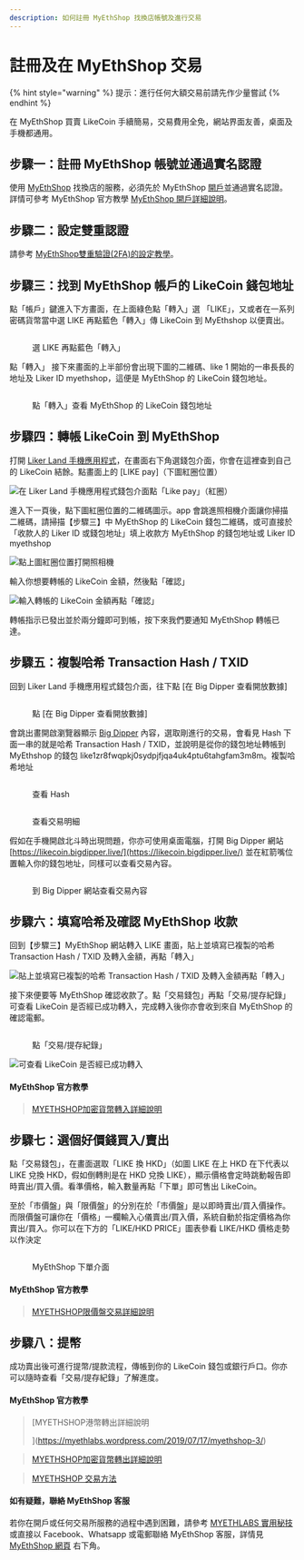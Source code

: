 ```yaml
---
description: 如何註冊 MyEthShop 找換店帳號及進行交易
---
```


# 註冊及在 MyEthShop 交易

{% hint style="warning" %}
提示：進行任何大額交易前請先作少量嘗試
{% endhint %}

在 MyEthShop 買賣 LikeCoin 手續簡易，交易費用全免，網站界面友善，桌面及手機都通用。

## 步驟一：註冊 MyEthShop 帳號並通過實名認證

使用 [MyEthShop](https://www.myethshop.com/) 找換店的服務，必須先於 MyEthShop [開戶](https://www.myethshop.com/register)並通過實名認證。詳情可參考 MyEthShop 官方教學 [MyEthShop 開戶詳細說明](https://myethlabs.wordpress.com/2019/07/12/myethshop%E9%96%8B%E6%88%B6%E8%A9%B3%E7%B4%B0%E8%AA%AA%E6%98%8E/)。

## 步驟二：設定雙重認證

請參考 [MyEthShop雙重驗證(2FA)的設定教學](https://myethlabs.wordpress.com/2019/01/24/myethshop%E9%9B%99%E9%87%8D%E9%A9%97%E8%AD%892fa%E7%9A%84%E8%A8%AD%E5%AE%9A%E6%95%99%E5%AD%B8/)。

## 步驟三：找到 MyEthShop 帳戶的 LikeCoin 錢包地址

點「帳戶」鍵進入下方畫面，在上面綠色點「轉入」選 「LIKE」，又或者在一系列密碼貨幣當中選 LIKE 再點藍色「轉入」傳 LikeCoin 到 MyEthshop 以便賣出。

<figure><img src="../../.gitbook/assets/myethshop-1.png" alt=""><figcaption><p>選 LIKE 再點藍色「轉入」</p></figcaption></figure>

點「轉入」 接下來畫面的上半部份會出現下圖的二維碼、like 1 開始的一串長長的地址及 Liker ID myethshop，這便是 MyEthShop 的 LikeCoin 錢包地址。

<figure><img src="../../.gitbook/assets/myethshop-2.png" alt=""><figcaption><p>點「轉入」查看 MyEthShop 的 LikeCoin 錢包地址</p></figcaption></figure>

## 步驟四：轉帳 LikeCoin 到 MyEthShop

打開 [Liker Land 手機應用程式](https://liker.land/getapp)，在畫面右下角選錢包介面，你會在這裡查到自己的 LikeCoin 結餘。點畫面上的 \[LIKE pay]（下圖紅圈位置）

![在 Liker Land 手機應用程式錢包介面點「Like pay」（紅圈）](../../.gitbook/assets/like-pay-1.png)

進入下一頁後，點下圖紅圈位置的二維碼圖示。app 會跳進照相機介面讓你掃描二維碼，請掃描【步驟三】中 MyEthShop 的 LikeCoin 錢包二維碼，或可直接於「收款人的 Liker ID 或錢包地址」填上收款方 MyEthShop 的錢包地址或 Liker ID myethshop

![點上圖紅圈位置打開照相機](../../.gitbook/assets/bitasset-trade-7.png)

輸入你想要轉帳的 LikeCoin 金額，然後點「確認」

![輸入轉帳的 LikeCoin 金額再點「確認」](../../.gitbook/assets/bitasset-trade-8.png)

轉帳指示已發出並於兩分鐘即可到帳，按下來我們要通知 MyEthShop 轉帳已達。

## 步驟五：複製哈希 Transaction Hash / TXID

回到 Liker Land 手機應用程式錢包介面，往下點 \[在 Big Dipper 查看開放數據]

<figure><img src="../../.gitbook/assets/Big Dipper 1.png" alt=""><figcaption><p>點 [在 Big Dipper 查看開放數據]</p></figcaption></figure>

會跳出畫開啟瀏覽器顯示 [Big Dipper](../wallet/block-explorer/big-dipper.md) 內容，選取剛進行的交易，會看見 Hash 下面一串的就是哈希 Transaction Hash / TXID，並說明是從你的錢包地址轉帳到 MyEthshop 的錢包 like1zr8fwqpkj0sydpjfjqa4uk4ptu6tahgfam3m8m。複製哈希地址

<figure><img src="../../.gitbook/assets/myethshop-3.png" alt=""><figcaption><p>查看 Hash</p></figcaption></figure>

<figure><img src="../../.gitbook/assets/myethshop-4.png" alt=""><figcaption><p>查看交易明細</p></figcaption></figure>

假如在手機開啟北斗時出現問題，你亦可使用桌面電腦，打開 Big Dipper 網站 [https://likecoin.bigdipper.live/](https://likecoin.bigdipper.live/) 並在紅箭嘴位置輸入你的錢包地址，同樣可以查看交易內容。

<figure><img src="../../.gitbook/assets/myethshop-5.png" alt=""><figcaption><p>到 Big Dipper 網站查看交易內容</p></figcaption></figure>

## 步驟六：填寫哈希及確認 MyEthShop 收款

回到【步驟三】MyEthShop 網站轉入 LIKE 畫面，貼上並填寫已複製的哈希 Transaction Hash / TXID 及轉入金額，再點「轉入」

![貼上並填寫已複製的哈希 Transaction Hash / TXID 及轉入金額再點「轉入」](../../.gitbook/assets/myethshop-7.png)

接下來便要等 MyEthShop 確認收款了。點「交易錢包」再點「交易/提存紀錄」可查看 LikeCoin 是否經已成功轉入，完成轉入後你亦會收到來自 MyEthShop 的確認電郵。

<figure><img src="../../.gitbook/assets/myethshop-6.png" alt=""><figcaption><p>點「交易/提存紀錄」</p></figcaption></figure>



![可查看 LikeCoin 是否經已成功轉入](../../.gitbook/assets/myethshop-9.png)

#### MyEthShop 官方教學

> [MYETHSHOP加密貨幣轉入詳細說明> ](https://myethlabs.wordpress.com/2019/07/16/myethshop-2/)

## 步驟七：選個好價錢買入/賣出

點「交易錢包」，在畫面選取「LIKE 換 HKD」（如圖 LIKE 在上 HKD 在下代表以 LIKE 兌換 HKD，假如倒轉則是在 HKD 兌換 LIKE），顯示價格會定時跳動報告即時賣出/買入價。看準價格，輸入數量再點「下單」即可售出 LikeCoin。

至於「市價盤」與「限價盤」的分別在於「市價盤」是以即時賣出/買入價操作。而限價盤可讓你在「價格」一欄輸入心儀賣出/買入價，系統自動於指定價格為你賣出/買入。你可以在下方的「LIKE/HKD PRICE」圖表參看 LIKE/HKD 價格走勢以作決定

<figure><img src="../../.gitbook/assets/myethshop-8.png" alt=""><figcaption><p>MyEthShop 下單介面</p></figcaption></figure>

#### MyEthShop 官方教學

> [MYETHSHOP限價盤交易詳細說明> ](https://myethlabs.wordpress.com/2019/07/16/myethshop%E9%99%90%E5%83%B9%E7%9B%A4%E4%BA%A4%E6%98%93%E8%A9%B3%E7%B4%B0%E8%AA%AA%E6%98%8E/)

## 步驟八：提幣

成功賣出後可進行提幣/提款流程，傳帳到你的 LikeCoin 錢包或銀行戶口。你亦可以隨時查看「交易/提存紀錄」了解進度。

#### MyEthShop 官方教學

> [MYETHSHOP港幣轉出詳細說明>>> ](https://myethlabs.wordpress.com/2019/07/17/myethshop-3/)

> [MYETHSHOP加密貨幣轉出詳細說明](https://myethlabs.wordpress.com/2019/07/17/myethshop-4/)[> ](https://medium.com/internet-meme/likecoin-chain-myethshop-715afcbfa03f)

> [MYETHSHOP 交易方法> ](https://myethlabs.wordpress.com/2019/07/17/myethshop-%E4%BA%A4%E6%98%93%E6%96%B9%E6%B3%95/)

#### 如有疑難，聯絡 MyEthShop 客服

若你在開戶或任何交易所服務的過程中遇到困難，請參考 [MYETHLABS 實用秘技](https://myethlabs.wordpress.com/category/%E5%AF%A6%E7%94%A8%E7%A7%98%E6%8A%80/) 或直接以 Facebook、Whatsapp 或電郵聯絡 MyEthShop 客服，詳情見 [MyEthShop 網頁](https://www.myethshop.com/) 右下角。
